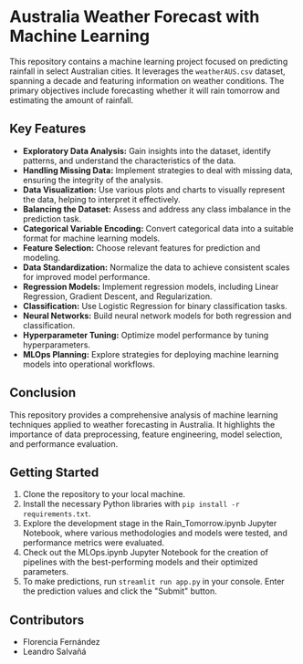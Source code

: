 # Australia Weather Forecast with Machine Learning

This repository contains a machine learning project focused on predicting rainfall in select Australian cities. It leverages the `weatherAUS.csv` dataset, spanning a decade and featuring information on weather conditions. The primary objectives include forecasting whether it will rain tomorrow and estimating the amount of rainfall.

## Key Features

- **Exploratory Data Analysis:** Gain insights into the dataset, identify patterns, and understand the characteristics of the data.
- **Handling Missing Data:** Implement strategies to deal with missing data, ensuring the integrity of the analysis.
- **Data Visualization:** Use various plots and charts to visually represent the data, helping to interpret it effectively.
- **Balancing the Dataset:** Assess and address any class imbalance in the prediction task.
- **Categorical Variable Encoding:** Convert categorical data into a suitable format for machine learning models.
- **Feature Selection:** Choose relevant features for prediction and modeling.
- **Data Standardization:** Normalize the data to achieve consistent scales for improved model performance.
- **Regression Models:** Implement regression models, including Linear Regression, Gradient Descent, and Regularization.
- **Classification:** Use Logistic Regression for binary classification tasks.
- **Neural Networks:** Build neural network models for both regression and classification.
- **Hyperparameter Tuning:** Optimize model performance by tuning hyperparameters.
- **MLOps Planning:** Explore strategies for deploying machine learning models into operational workflows.

## Conclusion

This repository provides a comprehensive analysis of machine learning techniques applied to weather forecasting in Australia. It highlights the importance of data preprocessing, feature engineering, model selection, and performance evaluation.

## Getting Started

1. Clone the repository to your local machine.
2. Install the necessary Python libraries with `pip install -r requirements.txt`.
3. Explore the development stage in the Rain_Tomorrow.ipynb Jupyter Notebook, where various methodologies and models were tested, and performance metrics were evaluated.
4. Check out the MLOps.ipynb Jupyter Notebook for the creation of pipelines with the best-performing models and their optimized parameters.
5. To make predictions, run `streamlit run app.py` in your console. Enter the prediction values and click the "Submit" button.

## Contributors

- Florencia Fernández
- Leandro Salvañá

